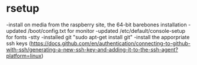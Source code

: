 # rsetup

-install on media from the raspberry site, the 64-bit barebones installation
-updated /boot/config.txt for monitor
-updated /etc/default/console-setup for fonts
-stty
-installed git "sudo apt-get install git"
-install the apporpriate ssh keys (https://docs.github.com/en/authentication/connecting-to-github-with-ssh/generating-a-new-ssh-key-and-adding-it-to-the-ssh-agent?platform=linux)